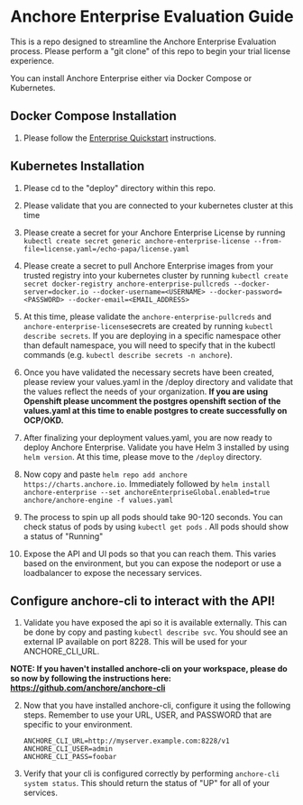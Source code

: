 # Anchore Enterprise Evaluation Guide 
This is a repo designed to streamline the Anchore Enterprise Evaluation process. Please perform a "git clone" of this repo to begin your trial license experience.

You can install Anchore Enterprise either via Docker Compose or Kubernetes.

## Docker Compose Installation

1. Please follow the [Enterprise Quickstart](https://docs.anchore.com/current/docs/quickstart/) instructions.

## Kubernetes Installation 
1. Please cd to the "deploy" directory within this repo. 

2. Please validate that you are connected to your kubernetes cluster at this time 

3. Please create a secret for your Anchore Enterprise License by running `kubectl create secret generic anchore-enterprise-license --from-file=license.yaml=/echo-papa/license.yaml`

4. Please create a secret to pull Anchore Enterprise images from your trusted registry into your kubernetes cluster by running `kubectl create secret docker-registry anchore-enterprise-pullcreds --docker-server=docker.io --docker-username=<USERNAME> --docker-password=<PASSWORD> --docker-email=<EMAIL_ADDRESS>`

5. At this time, please validate the `anchore-enterprise-pullcreds` and `anchore-enterprise-license`secrets are created by running `kubectl describe secrets`. If you are deploying in a specific namespace other than default namespace, you will need to specify that in the kubectl commands (e.g. `kubectl describe secrets -n anchore`). 

6. Once you have validated the necessary secrets have been created, please review your values.yaml in the /deploy directory and validate that the values reflect the needs of your organization. **If you are using Openshift please uncomment the postgres openshift section of the values.yaml at this time to enable postgres to create successfully on OCP/OKD.**

7. After finalizing your deployment values.yaml, you are now ready to deploy Anchore Enterprise. Validate you have Helm 3 installed by using `helm version`. At this time, please move to the `/deploy` directory. 

8. Now copy and paste `helm repo add anchore https://charts.anchore.io`. Immediately followed by `helm install anchore-enterprise --set anchoreEnterpriseGlobal.enabled=true anchore/anchore-engine -f values.yaml`

9. The process to spin up all pods should take 90-120 seconds. You can check status of pods by using `kubectl get pods` . All pods should show a status of "Running"

10. Expose the API and UI pods so that you can reach them. This varies based on the environment, but you can expose the nodeport or use a loadbalancer to expose the necessary services.

## Configure anchore-cli to interact with the API! 

1. Validate you have exposed the api so it is available externally. This can be done by copy and pasting `kubectl describe svc`. You should see an external IP available on port 8228. This will be used for your ANCHORE_CLI_URL.

 **NOTE: If you haven't installed anchore-cli on your workspace, please do so now by following the instructions here: https://github.com/anchore/anchore-cli**
 
2. Now that you have installed anchore-cli, configure it using the following steps. Remember to use your URL, USER, and PASSWORD that are specific to your environment. 
    ```
    ANCHORE_CLI_URL=http://myserver.example.com:8228/v1 
    ANCHORE_CLI_USER=admin 
    ANCHORE_CLI_PASS=foobar
   ```     
3. Verify that your cli is configured correctly by performing `anchore-cli system status`. This should return the status of "UP" for all of your services. 

   


